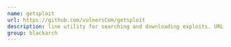 ```yaml
---
name: getsploit
url: https://github.com/vulnersCom/getsploit
description: line utility for searching and downloading exploits. URL : https://github.com/vulnersCom/getsploit Groups : blackarch blackarch-exploitation blackarch-misc
group: blackarch
---
```

